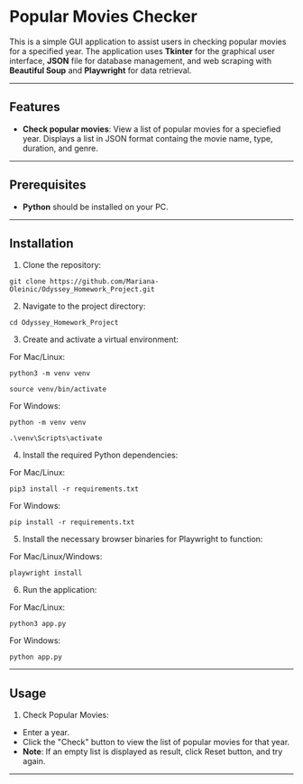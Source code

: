 # Popular Movies Checker

This is a simple GUI application to assist users in checking popular movies for a specified year. 
The application uses **Tkinter** for the graphical user interface, **JSON** file for database management, and web scraping with **Beautiful Soup** and **Playwright** for data retrieval.

---

## Features
- **Check popular movies**: View a list of popular movies for a speciefied year. Displays a list in JSON format containg the movie name, type, duration, and genre.

---

## Prerequisites
- **Python** should be installed on your PC.

---

## Installation 

1. Clone the repository:
```
git clone https://github.com/Mariana-Oleinic/Odyssey_Homework_Project.git
```

2. Navigate to the project directory:
```
cd Odyssey_Homework_Project
```
3. Create and activate a virtual environment:

For Mac/Linux:
```
python3 -m venv venv
```
```
source venv/bin/activate
```
For Windows:
```
python -m venv venv
```
```
.\venv\Scripts\activate  
```
4. Install the required Python dependencies:

For Mac/Linux:
```
pip3 install -r requirements.txt 
```
For Windows:
```
pip install -r requirements.txt 
```
5. Install the necessary browser binaries for Playwright to function:

For Mac/Linux/Windows:
```
playwright install
```

6. Run the application:

For Mac/Linux:
```
python3 app.py 
```
For Windows:
```
python app.py 
```

---

## Usage

1. Check Popular Movies:

- Enter a year.
- Click the "Check" button to view the list of popular movies for that year.
- **Note**: If an empty list is displayed as result, click Reset button, and try again.
---
